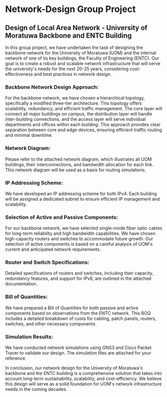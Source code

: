 # Network-Design Group Project
## Design of Local Area Network - University of Moratuwa Backbone and ENTC Building

In this group project, we have undertaken the task of designing the backbone network for the University of Moratuwa (UOM) and the internal network of one of its key buildings, the Faculty of Engineering (ENTC). Our goal is to create a robust and scalable network infrastructure that will serve the university's needs for the next 20-25 years, considering cost-effectiveness and best practices in network design.

### Backbone Network Design Approach:
For the backbone network, we have chosen a hierarchical topology, specifically a modified three-tier architecture. This topology offers scalability, redundancy, and efficient traffic management. The core layer will connect all major buildings on campus, the distribution layer will handle inter-building connections, and the access layer will serve individual departments and offices within each building. This approach provides clear separation between core and edge devices, ensuring efficient traffic routing and minimal downtime.

### Network Diagram:
Please refer to the attached network diagram, which illustrates all UOM buildings, their interconnections, and bandwidth allocation for each link. This network diagram will be used as a basis for routing simulations.

### IP Addressing Scheme:
We have developed an IP addressing scheme for both IPv4. Each building will be assigned a dedicated subnet to ensure efficient IP management and scalability.

### Selection of Active and Passive Components:

For our backbone network, we have selected single-mode fiber optic cables for long-term reliability and high bandwidth capabilities. We have chosen high-capacity routers and switches to accommodate future growth. Our selection of active components is based on a careful analysis of UOM's current and anticipated network requirements.

### Router and Switch Specifications:

Detailed specifications of routers and switches, including their capacity, redundancy features, and support for IPv6, are outlined in the attached documentation.

### Bill of Quantities:

We have prepared a Bill of Quantities for both passive and active components based on observations from the ENTC network. This BOQ includes a detailed breakdown of costs for cabling, patch panels, routers, switches, and other necessary components.

### Simulation Results:

We have conducted network simulations using GNS3 and Cisco Packet Tracer to validate our design. The simulation files are attached for your reference.

In conclusion, our network design for the University of Moratuwa's backbone and the ENTC building is a comprehensive solution that takes into account long-term sustainability, scalability, and cost-efficiency. We believe this design will serve as a solid foundation for UOM's network infrastructure needs in the coming decades.





